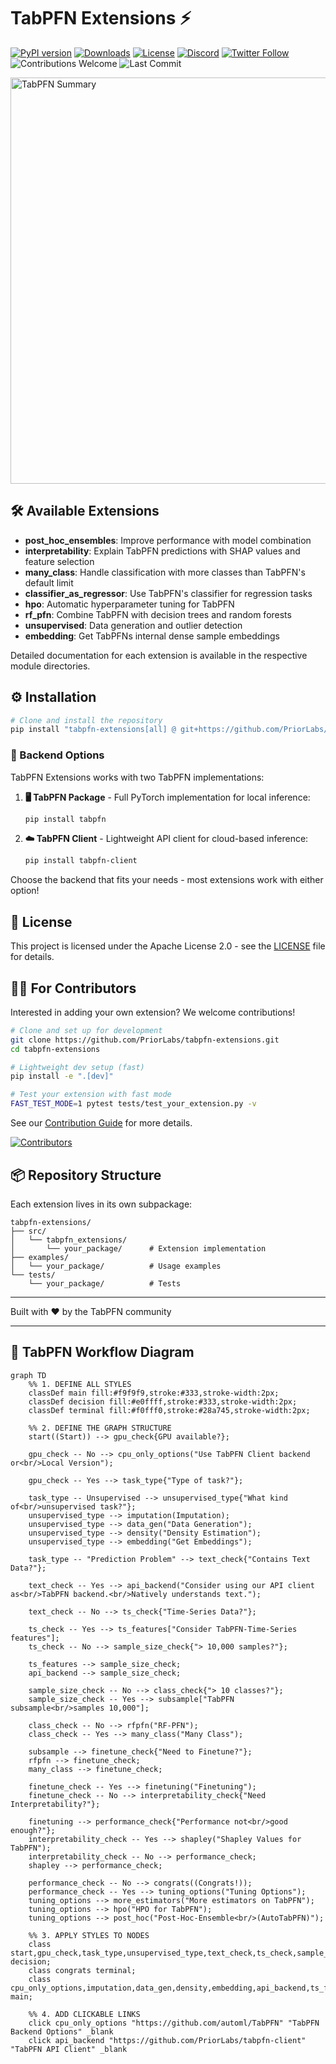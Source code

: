 # TabPFN Extensions ⚡

[![PyPI version](https://badge.fury.io/py/tabpfn-extensions.svg)](https://badge.fury.io/py/tabpfn-extensions)
[![Downloads](https://pepy.tech/badge/tabpfn)](https://pepy.tech/project/tabpfn)
[![License](https://img.shields.io/badge/License-Apache_2.0-blue.svg)](https://opensource.org/licenses/Apache-2.0)
[![Discord](https://img.shields.io/discord/1285598202732482621?color=7289da&label=Discord&logo=discord&logoColor=ffffff)](https://discord.com/channels/1285598202732482621/)
[![Twitter Follow](https://img.shields.io/twitter/follow/Prior_Labs?style=social)](https://twitter.com/Prior_Labs)
![Contributions Welcome](https://img.shields.io/badge/contributions-welcome-brightgreen)
![Last Commit](https://img.shields.io/github/last-commit/automl/tabpfn-client)

<img src="tabpfn_summary.webp" width="650" alt="TabPFN Summary">

## 🛠️ Available Extensions

- **post_hoc_ensembles**: Improve performance with model combination
- **interpretability**: Explain TabPFN predictions with SHAP values and feature selection
- **many_class**: Handle classification with more classes than TabPFN's default limit
- **classifier_as_regressor**: Use TabPFN's classifier for regression tasks
- **hpo**: Automatic hyperparameter tuning for TabPFN
- **rf_pfn**: Combine TabPFN with decision trees and random forests
- **unsupervised**: Data generation and outlier detection
- **embedding**: Get TabPFNs internal dense sample embeddings

Detailed documentation for each extension is available in the respective module directories.

## ⚙️ Installation

```bash
# Clone and install the repository
pip install "tabpfn-extensions[all] @ git+https://github.com/PriorLabs/tabpfn-extensions.git"
```

### 🔄 Backend Options

TabPFN Extensions works with two TabPFN implementations:

1. **🖥️ TabPFN Package** - Full PyTorch implementation for local inference:
   ```bash
   pip install tabpfn
   ```

2. **☁️ TabPFN Client** - Lightweight API client for cloud-based inference:
   ```bash
   pip install tabpfn-client
   ```

Choose the backend that fits your needs - most extensions work with either option!

## 📝 License

This project is licensed under the Apache License 2.0 - see the [LICENSE](LICENSE) file for details.

## 🧑‍💻 For Contributors

Interested in adding your own extension? We welcome contributions!

```bash
# Clone and set up for development
git clone https://github.com/PriorLabs/tabpfn-extensions.git
cd tabpfn-extensions

# Lightweight dev setup (fast)
pip install -e ".[dev]"

# Test your extension with fast mode
FAST_TEST_MODE=1 pytest tests/test_your_extension.py -v
```

See our [Contribution Guide](CONTRIBUTING.md) for more details.

[![Contributors](https://contrib.rocks/image?repo=priorlabs/tabpfn-extensions)](https://github.com/priorlabs/tabpfn-extensions/graphs/contributors)

## 📦 Repository Structure

Each extension lives in its own subpackage:

```
tabpfn-extensions/
├── src/
│   └── tabpfn_extensions/
│       └── your_package/      # Extension implementation
├── examples/
│   └── your_package/          # Usage examples
└── tests/
    └── your_package/          # Tests
```

---

Built with ❤️ by the TabPFN community


---

## 🚀 TabPFN Workflow Diagram

```mermaid
graph TD
    %% 1. DEFINE ALL STYLES
    classDef main fill:#f9f9f9,stroke:#333,stroke-width:2px;
    classDef decision fill:#e0ffff,stroke:#333,stroke-width:2px;
    classDef terminal fill:#f0fff0,stroke:#28a745,stroke-width:2px;

    %% 2. DEFINE THE GRAPH STRUCTURE
    start((Start)) --> gpu_check{GPU available?};
    
    gpu_check -- No --> cpu_only_options("Use TabPFN Client backend or<br/>Local Version");
    
    gpu_check -- Yes --> task_type{"Type of task?"};

    task_type -- Unsupervised --> unsupervised_type{"What kind of<br/>unsupervised task?"};
    unsupervised_type --> imputation(Imputation);
    unsupervised_type --> data_gen("Data Generation");
    unsupervised_type --> density("Density Estimation");
    unsupervised_type --> embedding("Get Embeddings");

    task_type -- "Prediction Problem" --> text_check{"Contains Text Data?"};
    
    text_check -- Yes --> api_backend("Consider using our API client as<br/>TabPFN backend.<br/>Natively understands text.");
    
    text_check -- No --> ts_check{"Time-Series Data?"};

    ts_check -- Yes --> ts_features["Consider TabPFN-Time-Series features"];
    ts_check -- No --> sample_size_check{"> 10,000 samples?"};

    ts_features --> sample_size_check;
    api_backend --> sample_size_check;

    sample_size_check -- No --> class_check{"> 10 classes?"};
    sample_size_check -- Yes --> subsample["TabPFN subsample<br/>samples 10,000"];

    class_check -- No --> rfpfn("RF-PFN");
    class_check -- Yes --> many_class("Many Class");

    subsample --> finetune_check{"Need to Finetune?"};
    rfpfn --> finetune_check;
    many_class --> finetune_check;

    finetune_check -- Yes --> finetuning("Finetuning");
    finetune_check -- No --> interpretability_check{"Need Interpretability?"};

    finetuning --> performance_check{"Performance not<br/>good enough?"};
    interpretability_check -- Yes --> shapley("Shapley Values for TabPFN");
    interpretability_check -- No --> performance_check;
    shapley --> performance_check;

    performance_check -- No --> congrats((Congrats!));
    performance_check -- Yes --> tuning_options("Tuning Options");
    tuning_options --> more_estimators("More estimators on TabPFN");
    tuning_options --> hpo("HPO for TabPFN");
    tuning_options --> post_hoc("Post-Hoc-Ensemble<br/>(AutoTabPFN)");

    %% 3. APPLY STYLES TO NODES
    class start,gpu_check,task_type,unsupervised_type,text_check,ts_check,sample_size_check,class_check,finetune_check,interpretability_check,performance_check decision;
    class congrats terminal;
    class cpu_only_options,imputation,data_gen,density,embedding,api_backend,ts_features,subsample,rfpfn,many_class,finetuning,shapley,more_estimators,hpo,post_hoc,tuning_options main;

    %% 4. ADD CLICKABLE LINKS
    click cpu_only_options "https://github.com/automl/TabPFN" "TabPFN Backend Options" _blank
    click api_backend "https://github.com/PriorLabs/tabpfn-client" "TabPFN API Client" _blank